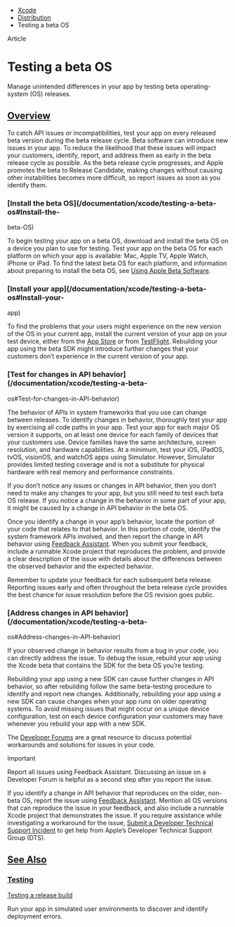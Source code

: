   * [ Xcode ](/documentation/xcode)
  * [ Distribution ](/documentation/xcode/distribution)
  * Testing a beta OS 

Article

# Testing a beta OS

Manage unintended differences in your app by testing beta operating-system
(OS) releases.

## [Overview](/documentation/xcode/testing-a-beta-os#Overview)

To catch API issues or incompatibilities, test your app on every released beta
version during the beta release cycle. Beta software can introduce new issues
in your app. To reduce the likelihood that these issues will impact your
customers, identify, report, and address them as early in the beta release
cycle as possible. As the beta release cycle progresses, and Apple promotes
the beta to Release Candidate, making changes without causing other
instabilities becomes more difficult, so report issues as soon as you identify
them.

### [Install the beta OS](/documentation/xcode/testing-a-beta-os#Install-the-
beta-OS)

To begin testing your app on a beta OS, download and install the beta OS on a
device you plan to use for testing. Test your app on the beta OS for each
platform on which your app is available: Mac, Apple TV, Apple Watch, iPhone or
iPad. To find the latest beta OS for each platform, and information about
preparing to install the beta OS, see [Using Apple Beta
Software](https://developer.apple.com/support/beta-software/).

### [Install your app](/documentation/xcode/testing-a-beta-os#Install-your-
app)

To find the problems that your users might experience on the new version of
the OS in your current app, install the current version of your app on your
test device, either from the [App Store](https://www.apple.com/app-store/) or
from [TestFlight](https://developer.apple.com/testflight/). Rebuilding your
app using the beta SDK might introduce further changes that your customers
don’t experience in the current version of your app.

### [Test for changes in API behavior](/documentation/xcode/testing-a-beta-
os#Test-for-changes-in-API-behavior)

The behavior of APIs in system frameworks that you use can change between
releases. To identify changes in behavior, thoroughly test your app by
exercising all code paths in your app. Test your app for each major OS version
it supports, on at least one device for each family of devices that your
customers use. Device families have the same architecture, screen resolution,
and hardware capabilities. At a minimum, test your iOS, iPadOS, tvOS,
visionOS, and watchOS apps using Simulator. However, Simulator provides
limited testing coverage and is not a substitute for physical hardware with
real memory and performance constraints.

If you don’t notice any issues or changes in API behavior, then you don’t need
to make any changes to your app, but you still need to test each beta OS
release. If you notice a change in the behavior in some part of your app, it
might be caused by a change in API behavior in the beta OS.

Once you identify a change in your app’s behavior, locate the portion of your
code that relates to that behavior. In this portion of code, identify the
system framework APIs involved, and then report the change in API behavior
using [Feedback Assistant](https://developer.apple.com/bug-reporting/). When
you submit your feedback, include a runnable Xcode project that reproduces the
problem, and provide a clear description of the issue with details about the
differences between the observed behavior and the expected behavior.

Remember to update your feedback for each subsequent beta release. Reporting
issues early and often throughout the beta release cycle provides the best
chance for issue resolution before the OS revision goes public.

### [Address changes in API behavior](/documentation/xcode/testing-a-beta-
os#Address-changes-in-API-behavior)

If your observed change in behavior results from a bug in your code, you can
directly address the issue. To debug the issue, rebuild your app using the
Xcode beta that contains the SDK for the beta OS you’re testing.

Rebuilding your app using a new SDK can cause further changes in API behavior,
so after rebuilding follow the same beta-testing procedure to identify and
report new changes. Additionally, rebuilding your app using a new SDK can
cause changes when your app runs on older operating systems. To avoid missing
issues that might occur on a unique device configuration, test on each device
configuration your customers may have whenever you rebuild your app with a new
SDK.

The [Developer Forums](https://developer.apple.com/forums/) are a great
resource to discuss potential workarounds and solutions for issues in your
code.

Important

Report all issues using Feedback Assistant. Discussing an issue on a Developer
Forum is helpful as a second step after you report the issue.

If you identify a change in API behavior that reproduces on the older, non-
beta OS, report the issue using [Feedback
Assistant](https://developer.apple.com/bug-reporting/). Mention all OS
versions that can reproduce the issue in your feedback, and also include a
runnable Xcode project that demonstrates the issue. If you require assistance
while investigating a workaround for the issue, [Submit a Developer Technical
Support Incident](https://developer.apple.com/support/technical/) to get help
from Apple’s Developer Technical Support Group (DTS).

## [See Also](/documentation/xcode/testing-a-beta-os#see-also)

### [Testing](/documentation/xcode/testing-a-beta-os#Testing)

[Testing a release build](/documentation/xcode/testing-a-release-build)

Run your app in simulated user environments to discover and identify
deployment errors.

